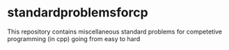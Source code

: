 # standardproblemsforcp
This repository contains miscellaneous standard problems for competetive programming (in cpp) going from easy to hard 
